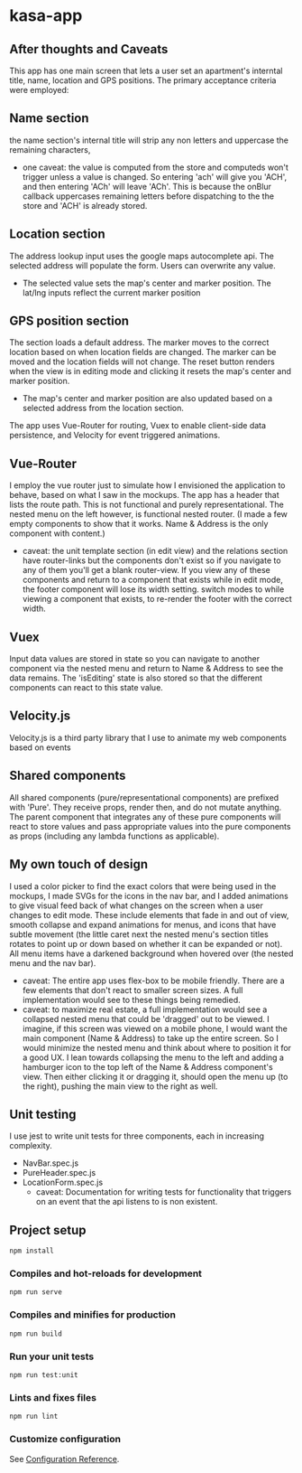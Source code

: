 # kasa-app

## After thoughts and Caveats

This app has one main screen that lets a user set an apartment's interntal title, name, location and GPS positions.
The primary acceptance criteria were employed:

## Name section

the name section's internal title will strip any non letters and uppercase the remaining characters,

- one caveat: the value is computed from the store and computeds won't trigger unless a value is changed.
  So entering 'ach' will give you 'ACH', and then entering 'ACh' will leave 'ACh'. This is because the onBlur callback
  uppercases remaining letters before dispatching to the the store and 'ACH' is already stored.

## Location section

The address lookup input uses the google maps autocomplete api. The selected address will populate the form. Users can overwrite any value.

- The selected value sets the map's center and marker position. The lat/lng inputs reflect the current marker position

## GPS position section

The section loads a default address. The marker moves to the correct location based on when location fields are changed. The marker can
be moved and the location fields will not change. The reset button renders when the view is in editing mode and clicking it resets the map's
center and marker position.

- The map's center and marker position are also updated based on a selected address from the location section.

The app uses Vue-Router for routing, Vuex to enable client-side data persistence, and Velocity for event triggered animations.

## Vue-Router

I employ the vue router just to simulate how I envisioned the application to behave, based on what I saw in the mockups.
The app has a header that lists the route path. This is not functional and purely representational. The nested menu on the left however, is functional
nested router. (I made a few empty components to show that it works. Name & Address is the only component with content.)

- caveat: the unit template section (in edit view) and the relations section have router-links but the components don't exist so if you navigate to any of them you'll get a blank router-view. If you view any of these components and return to a component that exists while in edit mode, the footer component will lose its width setting. switch modes to while viewing a component that exists, to re-render the footer with the correct
  width.

## Vuex

Input data values are stored in state so you can navigate to another component via the nested menu and return to Name & Address to see the data remains.
The 'isEditing' state is also stored so that the different components can react to this state value.

## Velocity.js

Velocity.js is a third party library that I use to animate my web components based on events

## Shared components

All shared components (pure/representational components) are prefixed with 'Pure'. They receive props, render then, and do not mutate anything. The parent
component that integrates any of these pure components will react to store values and pass appropriate values into the pure components as props (including any lambda functions as applicable).

## My own touch of design

I used a color picker to find the exact colors that were being used in the mockups, I made SVGs for the icons in the nav bar, and I added animations to give
visual feed back of what changes on the screen when a user changes to edit mode. These include elements that fade in and out of view, smooth collapse and expand animations for menus, and icons that have subtle movement (the little caret next the nested menu's section titles rotates to point up or down based on whether it can
be expanded or not). All menu items have a darkened background when hovered over (the nested menu and the nav bar).

- caveat: The entire app uses flex-box to be mobile friendly. There are a few elements that don't react to smaller screen sizes. A full implementation would see to these things being remedied.
- caveat: to maximize real estate, a full implementation would see a collapsed nested menu that could be 'dragged' out to be viewed. I imagine, if this screen was
  viewed on a mobile phone, I would want the main component (Name & Address) to take up the entire screen. So I would minimize the nested menu and think about where
  to position it for a good UX. I lean towards collapsing the menu to the left and adding a hamburger icon to the top left of the Name & Address component's view.
  Then either clicking it or dragging it, should open the menu up (to the right), pushing the main view to the right as well.

## Unit testing

I use jest to write unit tests for three components, each in increasing complexity.

- NavBar.spec.js
- PureHeader.spec.js
- LocationForm.spec.js
  - caveat: Documentation for writing tests for functionality that triggers on an event that the api listens to is non existent.

## Project setup

```
npm install
```

### Compiles and hot-reloads for development

```
npm run serve
```

### Compiles and minifies for production

```
npm run build
```

### Run your unit tests

```
npm run test:unit
```

### Lints and fixes files

```
npm run lint
```

### Customize configuration

See [Configuration Reference](https://cli.vuejs.org/config/).
